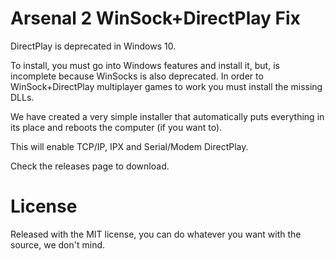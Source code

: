 # Arsenal 2 WinSock+DirectPlay Fix

DirectPlay is deprecated in Windows 10.

To install, you must go into Windows features and install it, but, is incomplete because WinSocks is also deprecated. In order to WinSock+DirectPlay multiplayer games to work you must install the missing DLLs.

We have created a very simple installer that automatically puts everything in its place and reboots the computer (if you want to).

This will enable TCP/IP, IPX and Serial/Modem DirectPlay.

Check the releases page to download.

# License

Released with the MIT license, you can do whatever you want with the source, we don't mind.
